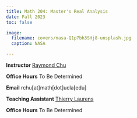 ```yaml
---
title: Math 204: Master's Real Analysis
date: Fall 2023
toc: false

image:
  filename: covers/nasa-Q1p7bh3SHj8-unsplash.jpg
  caption: NASA

---
```


**Instructor** [Raymond Chu](https://raymondchu.netlify.app)

**Office Hours** To Be Determined

**Email** rchu[at]math[dot]ucla[edu]

**Teaching Assistant** [Thierry Laurens](https://www.math.ucla.edu/~laurenst/)

**Office Hours** To Be Determined

